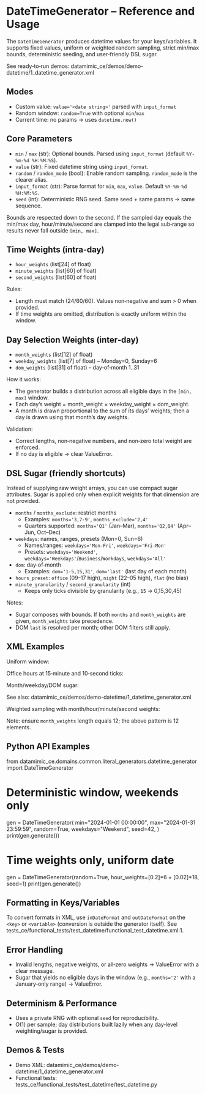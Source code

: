 # DateTimeGenerator – Reference and Usage

The `DateTimeGenerator` produces datetime values for your keys/variables. It supports fixed values, uniform or weighted random sampling, strict min/max bounds, deterministic seeding, and user‑friendly DSL sugar.

See ready‑to‑run demos: datamimic_ce/demos/demo-datetime/1_datetime_generator.xml

## Modes

- Custom value: `value='<date string>'` parsed with `input_format`
- Random window: `random=True` with optional `min`/`max`
- Current time: no params → uses `datetime.now()`

## Core Parameters

- `min` / `max` (str): Optional bounds. Parsed using `input_format` (default `%Y-%m-%d %H:%M:%S`).
- `value` (str): Fixed datetime string using `input_format`.
- `random` / `random_mode` (bool): Enable random sampling. `random_mode` is the clearer alias.
- `input_format` (str): Parse format for `min`, `max`, `value`. Default `%Y-%m-%d %H:%M:%S`.
- `seed` (int): Deterministic RNG seed. Same seed + same params → same sequence.

Bounds are respected down to the second. If the sampled day equals the min/max day, hour/minute/second are clamped into the legal sub‑range so results never fall outside `[min, max]`.

## Time Weights (intra‑day)

- `hour_weights` (list[24] of float)
- `minute_weights` (list[60] of float)
- `second_weights` (list[60] of float)

Rules:
- Length must match (24/60/60). Values non‑negative and sum > 0 when provided.
- If time weights are omitted, distribution is exactly uniform within the window.

## Day Selection Weights (inter‑day)

- `month_weights` (list[12] of float)
- `weekday_weights` (list[7] of float) – Monday=0, Sunday=6
- `dom_weights` (list[31] of float) – day‑of‑month 1..31

How it works:
- The generator builds a distribution across all eligible days in the `[min, max]` window.
- Each day’s weight = month_weight × weekday_weight × dom_weight.
- A month is drawn proportional to the sum of its days’ weights; then a day is drawn using that month’s day weights.

Validation:
- Correct lengths, non‑negative numbers, and non‑zero total weight are enforced.
- If no day is eligible → clear ValueError.

## DSL Sugar (friendly shortcuts)

Instead of supplying raw weight arrays, you can use compact sugar attributes. Sugar is applied only when explicit weights for that dimension are not provided.

- `months` / `months_exclude`: restrict months
  - Examples: `months='3,7-9'`, `months_exclude='2,4'`
  - Quarters supported: `months='Q1'` (Jan–Mar), `months='Q2,Q4'` (Apr–Jun, Oct–Dec)
- `weekdays`: names, ranges, presets (Mon=0, Sun=6)
  - Names/ranges: `weekdays='Mon-Fri'`, `weekdays='Fri-Mon'`
  - Presets: `weekdays='Weekend'`, `weekdays='Weekdays'`/`Business`/`Workdays`, `weekdays='All'`
- `dom`: day‑of‑month
  - Examples: `dom='1-5,15,31'`, `dom='last'` (last day of each month)
- `hours_preset`: `office` (09–17 high), `night` (22–05 high), `flat` (no bias)
- `minute_granularity` / `second_granularity` (int)
  - Keeps only ticks divisible by granularity (e.g., `15` → 0,15,30,45)

Notes:
- Sugar composes with bounds. If both `months` and `month_weights` are given, `month_weights` take precedence.
- DOM `last` is resolved per month; other DOM filters still apply.

## XML Examples

Uniform window:

<setup>
  <generate name="uniform" count="3">
    <key name="dt" generator="DateTimeGenerator(min='2024-01-01 00:00:00', max='2024-12-31 23:59:59', random=True)"/>
  </generate>
</setup>

Office hours at 15‑minute and 10‑second ticks:

<setup>
  <generate name="office" count="3">
    <key name="dt" generator="DateTimeGenerator(min='2024-04-01 00:00:00', max='2024-04-30 23:59:59', random=True, hours_preset='office', minute_granularity=15, second_granularity=10, seed=7)"/>
  </generate>
</setup>

Month/weekday/DOM sugar:

<setup>
  <generate name="filters" count="3">
    <key name="march" generator="DateTimeGenerator(min='2024-01-01 00:00:00', max='2024-12-31 23:59:59', random=True, months='Q1')"/>
    <key name="mondays" generator="DateTimeGenerator(min='2024-01-01 00:00:00', max='2024-01-31 23:59:59', random=True, weekdays='Mon')"/>
    <key name="last_day" generator="DateTimeGenerator(min='2024-01-01 00:00:00', max='2024-12-31 23:59:59', random=True, dom='last')"/>
  </generate>
</setup>

See also: datamimic_ce/demos/demo-datetime/1_datetime_generator.xml

Weighted sampling with month/hour/minute/second weights:

<setup>
  <generate name="dateTimeGenerator" count="3" target="ConsoleExporter">
    <key name="biased_datetime"
         generator="DateTimeGenerator(
           min='2020-02-01 0:0:0',
           max='2025-07-31 0:0:0',
           month_weights='[0.5] * 2 + [1] * 3 + [0.8] * 3 + [1] * 3 + [0.5]',
           hour_weights='[0.6]*6 + [0.3]*16 + [0.1]*2',
           minute_weights='[1 if m in (0,15,30,45) else 0 for m in range(60)]',
           second_weights='[1]+[0]*59'
         )"/>
  </generate>
</setup>

Note: ensure `month_weights` length equals 12; the above pattern is 12 elements.

## Python API Examples

from datamimic_ce.domains.common.literal_generators.datetime_generator import DateTimeGenerator

# Deterministic window, weekends only
gen = DateTimeGenerator(
    min="2024-01-01 00:00:00",
    max="2024-01-31 23:59:59",
    random=True,
    weekdays="Weekend",
    seed=42,
)
print(gen.generate())

# Time weights only, uniform date
gen = DateTimeGenerator(random=True, hour_weights=[0.2]*6 + [0.02]*18, seed=1)
print(gen.generate())

## Formatting in Keys/Variables

To convert formats in XML, use `inDateFormat` and `outDateFormat` on the `<key>` or `<variable>` (conversion is outside the generator itself). See tests_ce/functional_tests/test_datetime/functional_test_datetime.xml:1.

## Error Handling

- Invalid lengths, negative weights, or all‑zero weights → ValueError with a clear message.
- Sugar that yields no eligible days in the window (e.g., `months='2'` with a January‑only range) → ValueError.

## Determinism & Performance

- Uses a private RNG with optional `seed` for reproducibility.
- O(1) per sample; day distributions built lazily when any day‑level weighting/sugar is provided.

## Demos & Tests

- Demo XML: datamimic_ce/demos/demo-datetime/1_datetime_generator.xml
- Functional tests: tests_ce/functional_tests/test_datetime/test_datetime.py
